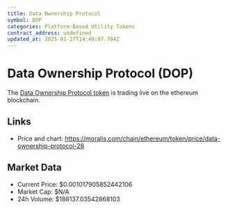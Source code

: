 ```yaml
---
title: Data Ownership Protocol
symbol: DOP
categories: Platform-Based Utility Tokens
contract_address: undefined
updated_at: 2025-01-27T14:49:07.704Z
---
```


# Data Ownership Protocol (DOP)
The [Data Ownership Protocol token](https://moralis.com/chain/ethereum/token/price/data-ownership-protocol-28) is trading live on the ethereum blockchain.

## Links
- Price and chart: https://moralis.com/chain/ethereum/token/price/data-ownership-protocol-28

## Market Data
- Current Price: $0.001017905852442106
- Market Cap: $N/A
- 24h Volume: $188137.03542868103
